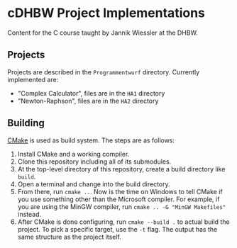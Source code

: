 # cDHBW Project Implementations

Content for the C course taught by Jannik Wiessler at the DHBW.

## Projects

Projects are described in the `Programmentwurf` directory. Currently implemented are:

- "Complex Calculator", files are in the `HA1` directory
- "Newton-Raphson", files are in the `HA2` directory

## Building

[CMake](https://cmake.org/) is used as build system. The steps are as follows:

1. Install CMake and a working compiler.
2. Clone this repository including all of its submodules.
3. At the top-level directory of this repository, create a build directory like `build`.
4. Open a terminal and change into the build directory.
5. From there, run `cmake ..`. Now is the time on Windows to tell CMake if you use something other than the Microsoft
   compiler. For example, if you are using the MinGW compiler, run `cmake .. -G "MinGW Makefiles"` instead.
6. After CMake is done configuring, run `cmake --build .` to actual build the project. To pick a specific target, use
   the `-t` flag. The output has the same structure as the project itself.
